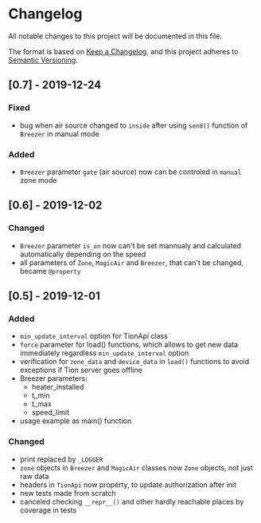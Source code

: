 # Changelog

All notable changes to this project will be documented in this file.

The format is based on [Keep a Changelog](https://keepachangelog.com/en/1.0.0/),
and this project adheres to [Semantic Versioning](https://semver.org/spec/v2.0.0.html).

## [0.7] - 2019-12-24

### Fixed
- bug when air source changed to `inside` after using `send()` function of `Breezer` in manual mode
### Added
- `Breezer` parameter `gate` (air source) now can be controled in `manual` zone mode

## [0.6] - 2019-12-02

### Changed
- `Breezer` parameter `is_on` now can't be set mannualy and calculated automatically depending on the speed
- all parameters of `Zone`, `MagicAir` and `Breezer`, that can't be changed, became `@property`

## [0.5] - 2019-12-01

### Added
- `min_update_interval` option for TionApi class
- `force` parameter for load() functions, which allows to get new data immediately regardless `min_update_interval` option
- verification for `zone_data` and `device_data` in `load()` functions to avoid exceptions if Tion server goes offline
- Breezer parameters:
  - heater_installed
  - t_min
  - t_max
  - speed_limit
- usage example as main() function

### Changed
- print replaced by `_LOGGER`
- `zone` objects in `Breezer` and `MagicAir` classes now `Zone` objects, not just raw data
- headers in `TionApi` now property, to update authorization after init
- new tests made from scratch
- canceled checking `__repr__()` and other hardly reachable places by coverage in tests
